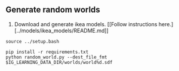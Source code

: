 ## Generate random worlds

1. Download and generate ikea models.  [[Follow instructions
here.][../models/ikea_models/README.md]]

``` shellsession
source ../setup.bash
```

``` shellsession
pip install -r requirements.txt
python random_world.py --dest_file_fmt
$IG_LEARNING_DATA_DIR/worlds/world%d.sdf
```

